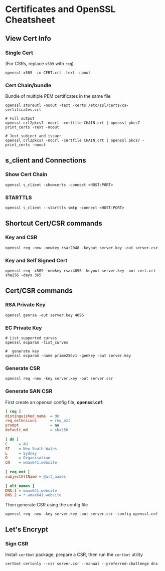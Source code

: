 # Certificates and OpenSSL Cheatsheet

## View Cert Info
### Single Cert
(For CSRs, replace `x509` with `req`)
```
openssl x509 -in CERT.crt -text -noout
```

### Cert Chain/bundle
Bundle of multiple PEM certificates in the same file
```
openssl storeutl -noout -text -certs /etc/ssl/certs/ca-certificates.crt
```
```
# Full output
openssl crl2pkcs7 -nocrl -certfile CHAIN.crt | openssl pkcs7 -print_certs -text -noout

# Just subject and issuer
openssl crl2pkcs7 -nocrl -certfile CHAIN.crt | openssl pkcs7 -print_certs -noout
```

## s_client and Connections
### Show Cert Chain
```
openssl s_client -showcerts -connect <HOST:PORT>
```
### STARTTLS
```
openssl s_client --starttls smtp -connect <HOST:PORT>
```

## Shortcut Cert/CSR commands
### Key and CSR
```
openssl req -new -newkey rsa:2048 -keyout server.key -out server.csr
```
### Key and Self Signed Cert
```
openssl req -x509 -newkey rsa:4096 -keyout server.key -out cert.crt -sha256 -days 365
```

## Cert/CSR commands
### RSA Private Key
```
openssl genrsa -out server.key 4096
```
### EC Private Key
```
# List supported curves
openssl ecparam -list_curves

#  generate key
openssl ecparam -name prime256v1 -genkey -out server.key
```

### Generate CSR
```
openssl req -new -key server.key -out server.csr
```

### Generate SAN CSR
First create an openssl config file; __openssl.cnf__:
``` ini
[ req ]
distinguished_name  = dn
req_extensions      = req_ext
prompt              = no
default_md          = sha256
  
[ dn ]
C     = AU
ST    = New South Wales
L     = Sydney
O     = Organisation
CN    = wmax641.website
  
[ req_ext ]
subjectAltName = @alt_names
  
[ alt_names ]
DNS.1 = wmax641.website
DNS.2 = *.wmax641.website
```
Then generate CSR using the config file
```
openssl req -new -key server.key -out server.csr -config openssl.cnf

```

## Let's Encrypt
### Sign CSR
Install `certbot` package, prepare a CSR, then run the `certbot` utility
```
certbot certonly --csr server.csr --manual --preferred-challenge dns
```

